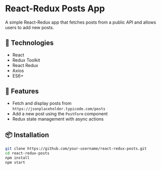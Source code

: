 # React-Redux Posts App

A simple React-Redux app that fetches posts from a public API and allows users to add new posts.

## 🔧 Technologies

- React
- Redux Toolkit
- React Redux
- Axios
- ES6+

## 🚀 Features

- Fetch and display posts from `https://jsonplaceholder.typicode.com/posts`
- Add a new post using the `PostForm` component
- Redux state management with async actions

## 📦 Installation

```bash
git clone https://github.com/your-username/react-redux-posts.git
cd react-redux-posts
npm install
npm start
